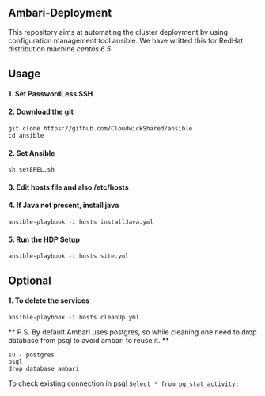 ## Ambari-Deployment
This repository aims at automating the cluster deployment by using configuration management tool ansible. We have writted this for RedHat distribution machine _centos 6.5_.


## Usage

#### 1. Set PasswordLess SSH

#### 2. Download the git
```
git clone https://github.com/CloudwickShared/ansible
cd ansible
```

#### 2. Set Ansible
`sh setEPEL.sh`

#### 3. Edit hosts file and also /etc/hosts

#### 4. If Java not present, install java
`ansible-playbook -i hosts installJava.yml`

#### 5. Run the HDP Setup
`ansible-playbook -i hosts site.yml`



## Optional

#### 1. To delete the services 
`ansible-playbook -i hosts cleanUp.yml`


** P.S. By default Ambari uses postgres, so while cleaning one need to drop database from psql to avoid ambari to reuse it. **
```
su - postgres
psql
drop database ambari
```

To check existing connection in psql
`Select * from pg_stat_activity;`



